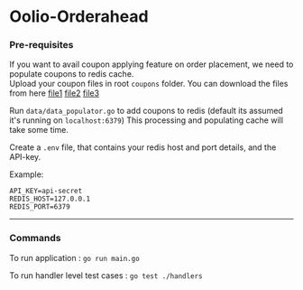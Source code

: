 # Oolio-Orderahead


### Pre-requisites

If you want to avail coupon applying feature on order placement, we need to populate coupons to redis cache.
<br />
Upload your coupon files in root `coupons` folder.
You can download the files from here
[file1](https://orderfoodonline-files.s3.ap-southeast-2.amazonaws.com/couponbase1.gz)
[file2](https://orderfoodonline-files.s3.ap-southeast-2.amazonaws.com/couponbase2.gz)
[file3](https://orderfoodonline-files.s3.ap-southeast-2.amazonaws.com/couponbase3.gz)

Run `data/data_populator.go` to add coupons to redis (default its assumed it's running on `localhost:6379`)
This processing and populating cache will take some time.

Create a `.env` file, that contains your redis host and port details, and the API-key.

Example:
```
API_KEY=api-secret
REDIS_HOST=127.0.0.1
REDIS_PORT=6379

```

<hr/>

### Commands

To run application : `go run main.go`

To run handler level test cases : `go test ./handlers`